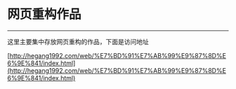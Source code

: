 # 网页重构作品 #
----------

这里主要集中存放网页重构的作品，下面是访问地址

[http://hegang1992.com/web/%E7%BD%91%E7%AB%99%E9%87%8D%E6%9E%841/index.html](http://hegang1992.com/web/%E7%BD%91%E7%AB%99%E9%87%8D%E6%9E%841/index.html)
